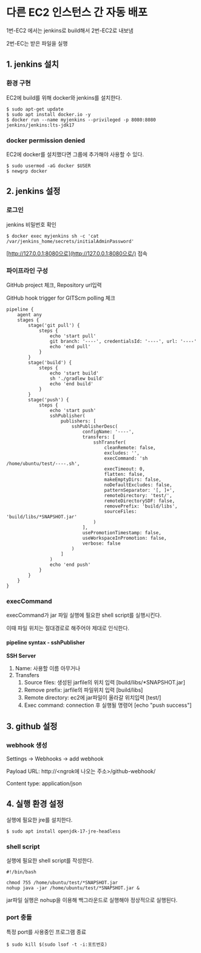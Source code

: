 # 다른 EC2 인스턴스 간 자동 배포

1번-EC2 에서는 jenkins로 build해서 2번-EC2로 내보냄

2번-EC는 받은 파일을 실행

## 1. jenkins 설치

### 환경 구현 

EC2에 build를 위해 docker와 jenkins를 설치한다.

```
$ sudo apt-get update
$ sudo apt install docker.io -y
$ docker run --name myjenkins --privileged -p 8080:8080 jenkins/jenkins:lts-jdk17
```

### docker permission denied

EC2에 docker를 설치했다면 그룹에 추가해야 사용할 수 있다.

```
$ sudo usermod -aG docker $USER
$ newgrp docker
```

## 2. jenkins 설정

### 로그인

jenkins 비밀번호 확인

```
$ docker exec myjenkins sh -c 'cat /var/jenkins_home/secrets/initialAdminPassword' 
```

[http://127.0.0.1:8080으로](http://127.0.0.1:8080으로/) 접속

### 파이프라인 구성

GitHub project 체크, Repository url입력

GitHub hook trigger for GITScm polling 체크

```shell
pipeline {
    agent any
    stages {
        stage('git pull') {
            steps {
                echo 'start pull'
                git branch: '----', credentialsId: '----', url: '----'
                echo 'end pull'
            }
        }
        stage('build') {
            steps {
                echo 'start build'
                sh './gradlew build'
                echo 'end build'
            }
        }
        stage('push') {
            steps {
                echo 'start push'
                sshPublisher(
                    publishers: [
                        sshPublisherDesc(
                            configName: '----',
                            transfers: [
                                sshTransfer(
                                    cleanRemote: false,
                                    excludes: '',
                                    execCommand: 'sh /home/ubuntu/test/----.sh',
                                    execTimeout: 0,
                                    flatten: false,
                                    makeEmptyDirs: false,
                                    noDefaultExcludes: false,
                                    patternSeparator: '[, ]+',
                                    remoteDirectory: 'test/',
                                    remoteDirectorySDF: false,
                                    removePrefix: 'build/libs',
                                    sourceFiles: 'build/libs/*SNAPSHOT.jar'
                                )
                            ],
                            usePromotionTimestamp: false,
                            useWorkspaceInPromotion: false,
                            verbose: false
                        )
                    ]
                )
                echo 'end push'
            }
        }
    }
}
```

### execCommand

execCommand가 jar 파일 실행에 필요한 shell script를 실행시킨다.

이때 파일 위치는 절대경로로 해주어야 제대로 인식한다.

#### pipeline syntax - sshPublisher

**SSH Server**

1. Name: 사용할 이름 아무거나
2. Transfers
   1. Source files: 생성된 jarfile의 위치 입력 [build/libs/*SNAPSHOT.jar]
   2. Remove prefix: jarfile의 파일위치 입력 [build/libs]
   3. Remote directory: ec2에 jar파일이 올라갈 위치입력 [test/]
   4. Exec command: connection 후 실행될 명령어 [echo "push success"]

## 3. github 설정

### webhook 생성

Settings -> Webhooks -> add webhook

Payload URL: http://<ngrok에 나오는 주소>/github-webhook/

Content type: application/json

## 4. 실행 환경 설정

실행에 필요한 jre를 설치한다.

```
$ sudo apt install openjdk-17-jre-headless
```

### shell script

실행에 필요한 shell script를 작성한다.

```shell
#!/bin/bash

chmod 755 /home/ubuntu/test/*SNAPSHOT.jar
nohup java -jar /home/ubuntu/test/*SNAPSHOT.jar &
```

jar파일 실행은 nohup을 이용해 백그라운드로 실행해야 정상적으로 실행된다.

### port 충돌

특정 port를 사용중인 프로그램 종료

```
$ sudo kill $(sudo lsof -t -i:포트번호)
```

